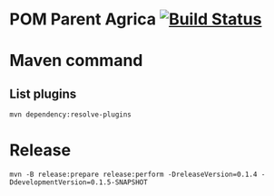 POM Parent Agrica  [![Build Status](http://jenkins/buildStatus/icon?job=ci-SOCLE-PPA-master)](http://jenkins/view/AOL/job/ci-SOCLE-PPA-master/) 
========

# Maven command
## List plugins
```
mvn dependency:resolve-plugins
```

# Release
```
mvn -B release:prepare release:perform -DreleaseVersion=0.1.4 -DdevelopmentVersion=0.1.5-SNAPSHOT
```
